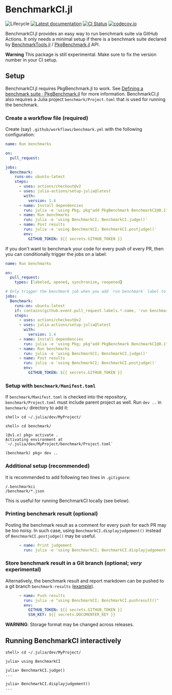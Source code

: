 # BenchmarkCI.jl

![Lifecycle](https://img.shields.io/badge/lifecycle-experimental-orange.svg)
[![Latest documentation][docs-dev-img]][docs-dev-url]
[![CI Status][ci-img]][ci-url]
[![codecov.io][codecov-img]][codecov-url]

BenchmarkCI.jl provides an easy way to run benchmark suite via GitHub
Actions.  It only needs a minimal setup if there is a benchmark suite
declared by
[BenchmarkTools.jl](https://github.com/JuliaCI/BenchmarkTools.jl) /
[PkgBenchmark.jl](https://github.com/JuliaCI/PkgBenchmark.jl) API.

**Warning** This package is still experimental.  Make sure to fix the
version number in your CI setup.

## Setup

BenchmarkCI.jl requires PkgBenchmark.jl to work.  See
[Defining a benchmark suite · PkgBenchmark.jl](https://juliaci.github.io/PkgBenchmark.jl/stable/define_benchmarks/)
for more information.  BenchmarkCI.jl also requires a Julia project
`benchmark/Project.toml` that is used for running the benchmark.

### Create a workflow file (required)

Create (say) `.github/workflows/benchmark.yml` with the following
configuration:

```yaml
name: Run benchmarks

on:
  pull_request:

jobs:
  Benchmark:
    runs-on: ubuntu-latest
    steps:
      - uses: actions/checkout@v2
      - uses: julia-actions/setup-julia@latest
        with:
          version: 1.4
      - name: Install dependencies
        run: julia -e 'using Pkg; pkg"add PkgBenchmark BenchmarkCI@0.1"'
      - name: Run benchmarks
        run: julia -e 'using BenchmarkCI; BenchmarkCI.judge()'
      - name: Post results
        run: julia -e 'using BenchmarkCI; BenchmarkCI.postjudge()'
        env:
          GITHUB_TOKEN: ${{ secrets.GITHUB_TOKEN }}
```

If you don't want to benchmark your code for every push of every PR,
then you can conditionally trigger the jobs on a label:

```yaml
name: Run benchmarks

on:
  pull_request:
    types: [labeled, opened, synchronize, reopened]

# Only trigger the benchmark job when you add `run benchmark` label to the PR
jobs:
  Benchmark:
    runs-on: ubuntu-latest
    if: contains(github.event.pull_request.labels.*.name, 'run benchmark')
    steps:
      - uses: actions/checkout@v2
      - uses: julia-actions/setup-julia@latest
        with:
          version: 1.4
      - name: Install dependencies
        run: julia -e 'using Pkg; pkg"add PkgBenchmark BenchmarkCI@0.1"'
      - name: Run benchmarks
        run: julia -e 'using BenchmarkCI; BenchmarkCI.judge()'
      - name: Post results
        run: julia -e 'using BenchmarkCI; BenchmarkCI.postjudge()'
        env:
          GITHUB_TOKEN: ${{ secrets.GITHUB_TOKEN }}
```

### Setup with `benchmark/Manifest.toml`

If `benchmark/Manifest.toml` is checked into the repository,
`benchmark/Project.toml` must include parent project as well.  Run
`dev ..` in `benchmark/` directory to add it:

```
shell> cd ~/.julia/dev/MyProject/

shell> cd benchmark/

(@v1.x) pkg> activate .
Activating environment at `~/.julia/dev/MyProject/benchmark/Project.toml`

(benchmark) pkg> dev ..
```

### Additional setup (recommended)

It is recommended to add following two lines in `.gitignore`:

```
/.benchmarkci
/benchmark/*.json
```

This is useful for running BenchmarkCI locally (see below).

### Printing benchmark result (optional)

Posting the benchmark result as a comment for every push for each PR
may be too noisy.  In such case, using
`BenchmarkCI.displayjudgement()` instead of `BenchmarkCI.postjudge()`
may be useful.

```yaml
      - name: Print judgement
        run: julia -e 'using BenchmarkCI; BenchmarkCI.displayjudgement()'
```

### Store benchmark result in a Git branch (optional; _very_ experimental)

Alternatively, the benchmark result and report markdown can be pushed
to a git branch `benchmark-results`
([example](https://github.com/tkf/BenchmarkCI-data/tree/benchmark-results)).

```yaml
      - name: Push results
        run: julia -e "using BenchmarkCI; BenchmarkCI.pushresult()"
        env:
          GITHUB_TOKEN: ${{ secrets.GITHUB_TOKEN }}
          SSH_KEY: ${{ secrets.DOCUMENTER_KEY }}
```

**WARNING**: Storage format may be changed across releases.

## Running BenchmarkCI interactively

```
shell> cd ~/.julia/dev/MyProject/

julia> using BenchmarkCI

julia> BenchmarkCI.judge()
...

julia> BenchmarkCI.displayjudgement()
...
```

[ci-img]: https://github.com/tkf/BenchmarkCI.jl/workflows/Run%20tests/badge.svg
[ci-url]: https://github.com/tkf/BenchmarkCI.jl/actions?query=workflow%3A%22Run+tests%22
[codecov-img]: http://codecov.io/github/tkf/BenchmarkCI.jl/coverage.svg?branch=master
[codecov-url]: http://codecov.io/github/tkf/BenchmarkCI.jl?branch=master
[docs-dev-img]: https://img.shields.io/badge/docs-dev-blue.svg
[docs-dev-url]: https://tkf.github.io/BenchmarkCI.jl/dev
